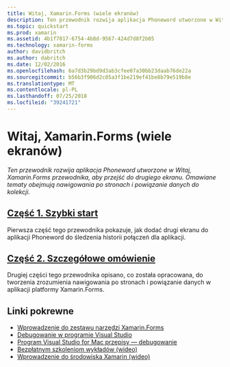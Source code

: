 ```yaml
---
title: Witaj, Xamarin.Forms (wiele ekranów)
description: Ten przewodnik rozwija aplikacja Phoneword utworzone w Witaj, Xamarin.Forms przewodnika, aby przejść do drugiego ekranu. Omawiane tematy obejmują nawigowania po stronach i powiązanie danych do kolekcji.
ms.topic: quickstart
ms.prod: xamarin
ms.assetid: 4b1f7817-6754-4b8d-9567-424d7d8f2b05
ms.technology: xamarin-forms
author: davidbritch
ms.author: dabritch
ms.date: 12/02/2016
ms.openlocfilehash: 6a7d3b29bd9d3ab3cfee07a30bb23daab76de22a
ms.sourcegitcommit: b56b3f906d2c05a3f1be219ef41be8b79e519b8e
ms.translationtype: MT
ms.contentlocale: pl-PL
ms.lasthandoff: 07/25/2018
ms.locfileid: "39241721"
---
```

# <a name="hello-xamarinforms-multiscreen"></a>Witaj, Xamarin.Forms (wiele ekranów)

_Ten przewodnik rozwija aplikacja Phoneword utworzone w Witaj, Xamarin.Forms przewodnika, aby przejść do drugiego ekranu. Omawiane tematy obejmują nawigowania po stronach i powiązanie danych do kolekcji._

## <a name="part-1-quickstartxamarin-formsget-startedhello-xamarin-forms-multiscreenquickstartmd"></a>[Część 1. Szybki start](~/xamarin-forms/get-started/hello-xamarin-forms-multiscreen/quickstart.md)

Pierwsza część tego przewodnika pokazuje, jak dodać drugi ekranu do aplikacji Phoneword do śledzenia historii połączeń dla aplikacji.

## <a name="part-2-deep-divexamarin-formsget-startedhello-xamarin-forms-multiscreendeepdivemd"></a>[Część 2. Szczegółowe omówienie](~/xamarin-forms/get-started/hello-xamarin-forms-multiscreen/deepdive.md)

Drugiej części tego przewodnika opisano, co została opracowana, do tworzenia zrozumienia nawigowania po stronach i powiązanie danych w aplikacji platformy Xamarin.Forms.


## <a name="related-links"></a>Linki pokrewne

- [Wprowadzenie do zestawu narzędzi Xamarin.Forms](~/xamarin-forms/get-started/introduction-to-xamarin-forms.md)
- [Debugowanie w programie Visual Studio](http://msdn.microsoft.com/library/k0k771bt%28v=vs.90%29.aspx)
- [Program Visual Studio for Mac przepisy — debugowanie](https://github.com/xamarin/recipes/tree/master/Recipes/cross-platform/ide/debugging)
- [Bezpłatnym szkoleniom wykładów (wideo)](https://university.xamarin.com/self-guided)
- [Wprowadzenie do środowiska Xamarin (wideo)](https://developer.xamarin.com/videos/)
